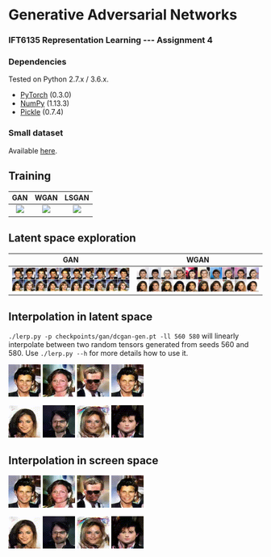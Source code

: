 # Generative Adversarial Networks
### IFT6135 Representation Learning --- Assignment 4

### Dependencies
Tested on Python 2.7.x / 3.6.x.
* [PyTorch](http://pytorch.org/) (0.3.0)
* [NumPy](http://www.numpy.org/) (1.13.3)
* [Pickle](https://docs.python.org/3/library/pickle.html) (0.7.4)


### Small dataset
Available [here](https://drive.google.com/open?id=1p6WtrxprsjsiedQJkKVoiqvdrP1m9BuF).

## Training
GAN | WGAN | LSGAN 
:--------------------------------------------:|:------------------------------------------------:|:------------------------------------------------:
![](src/checkpoints/trained_gan/gan_anim.gif) | ![](src/checkpoints/trained_wgan/wgan_anim.gif) | ![](src/checkpoints/trained_lsgan/lsgan_anim.gif)

## Latent space exploration

GAN | WGAN
:--------------------------------------------:|:------------------------------------------------:|
![latentexplore-gan](report/imgs/gan_latent_play.png) | ![latentexplore-gan](report/imgs/wgan_latent_play.png)



## Interpolation in latent space
`./lerp.py -p checkpoints/gan/dcgan-gen.pt -ll 560 580` will linearly interpolate between two random tensors generated from seeds 560 and 580. Use `./lerp.py --h` for more details how to use it.

![latentlerpgan](explore/latent_space/gan/1_gan_latent_lerp.gif) ![latentlerpgan](explore/latent_space/gan/2_gan_latent_lerp.gif)
![latentlerpgan](explore/latent_space/gan/3_gan_latent_lerp.gif)
![latentlerpgan](explore/latent_space/gan/4_gan_latent_lerp.gif)

![latentlerpwgan](explore/latent_space/wgan/1_wgan_latent_lerp.gif) ![latentlerpwgan](explore/latent_space/wgan/2_wgan_latent_lerp.gif)
![latentlerpwgan](explore/latent_space/wgan/3_wgan_latent_lerp.gif)
![latentlerpwgan](explore/latent_space/wgan/4_wgan_latent_lerp.gif)

## Interpolation in screen space

![screenlerpgan](explore/screen_space/gan/1_gan_screen_lerp.gif) ![screenlerpgan](explore/screen_space/gan/2_gan_screen_lerp.gif)
![screenlerpgan](explore/screen_space/gan/3_gan_screen_lerp.gif)
![screenlerpgan](explore/screen_space/gan/4_gan_screen_lerp.gif)

![screenlerpwgan](explore/screen_space/wgan/1_wgan_screen_lerp.gif) ![screenlerpwgan](explore/screen_space/wgan/2_wgan_screen_lerp.gif)
![screenlerpwgan](explore/screen_space/wgan/3_wgan_screen_lerp.gif)
![screenlerpwgan](explore/screen_space/wgan/4_wgan_screen_lerp.gif)
